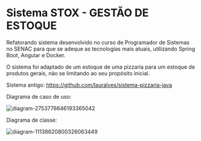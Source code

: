 # Sistema STOX - GESTÃO DE ESTOQUE
Refatorando sistema desenvolvido no curso de Programador de Sistemas no SENAC para que se adeque as tecnologias mais atuais, utilizando Spring Boot, Angular e Docker.

O sistema foi adaptado de um estoque de uma pizzaria para um estoque de produtos gerais, não se limitando ao seu propósito inicial.

Sistema antigo: https://github.com/lauralves/sistema-pizzaria-java

Diagrama de caso de uso:

![diagram-2753776646193365042](https://github.com/lauralves/sistema-stox-spring-boot-angular/assets/105663730/94f21657-93af-4646-88f1-b1507c48d50c)


Diagrama de classe:

![diagram-11138620800326063449](https://github.com/lauralves/sistema-stox-spring-boot-angular/assets/105663730/da22c954-b6b5-46eb-8fe3-29e9c8c20eb4)






